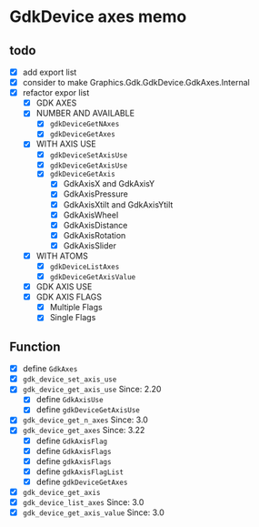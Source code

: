 GdkDevice axes memo
===================

todo
----

* [x] add export list
* [x] consider to make Graphics.Gdk.GdkDevice.GdkAxes.Internal
* [x] refactor expor list
	+ [x] GDK AXES
	+ [x] NUMBER AND AVAILABLE
		- [x] `gdkDeviceGetNAxes`
		- [x] `gdkDeviceGetAxes`
	+ [x] WITH AXIS USE
		- [x] `gdkDeviceSetAxisUse`
		- [x] `gdkDeviceGetAxisUse`
		- [x] `gdkDeviceGetAxis`
			* [x] GdkAxisX and GdkAxisY
			* [x] GdkAxisPressure
			* [x] GdkAxisXtilt and GdkAxisYtilt
			* [x] GdkAxisWheel
			* [x] GdkAxisDistance
			* [x] GdkAxisRotation
			* [x] GdkAxisSlider
	+ [x] WITH ATOMS
		- [x] `gdkDeviceListAxes`
		- [x] `gdkDeviceGetAxisValue`
	+ [x] GDK AXIS USE
	+ [x] GDK AXIS FLAGS
		- [x] Multiple Flags
		- [x] Single Flags

Function
--------

* [x] define `GdkAxes`
* [x] `gdk_device_set_axis_use`
* [x] `gdk_device_get_axis_use`		Since: 2.20
	+ [x] define `GdkAxisUse`
	+ [x] define `gdkDeviceGetAxisUse`
* [x] `gdk_device_get_n_axes`		Since: 3.0
* [x] `gdk_device_get_axes`		Since: 3.22
	+ [x] define `GdkAxisFlag`
	+ [x] define `GdkAxisFlags`
	+ [x] define `gdkAxisFlags`
	+ [x] define `gdkAxisFlagList`
	+ [x] define `gdkDeviceGetAxes`
* [x] `gdk_device_get_axis`
* [x] `gdk_device_list_axes`		Since: 3.0
* [x] `gdk_device_get_axis_value`	Since: 3.0

